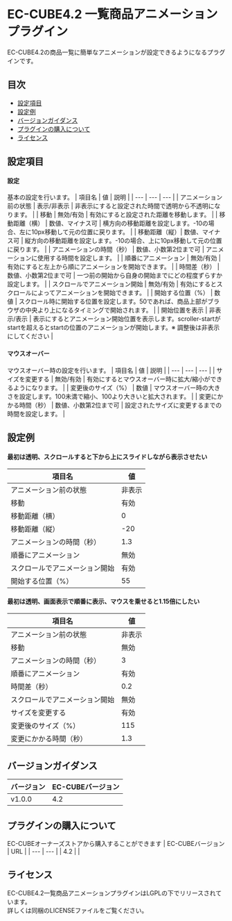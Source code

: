 # EC-CUBE4.2 一覧商品アニメーションプラグイン
EC-CUBE4.2の商品一覧に簡単なアニメーションが設定できるようになるプラグインです。

## 目次
- [設定項目](#設定項目)
- [設定例](#設定例)
- [バージョンガイダンス](#バージョンガイダンス)
- [プラグインの購入について](#プラグインの購入について)
- [ライセンス](#ライセンス)

## 設定項目
#### 設定
基本の設定を行います。
| 項目名 | 値 | 説明 |
| --- | --- | --- |
| アニメーション前の状態 | 表示/非表示 | 非表示にすると設定された時間で透明から不透明になります。 |
| 移動 | 無効/有効 | 有効にすると設定された距離を移動します。 |
| 移動距離（横） | 数値、マイナス可 | 横方向の移動距離を設定します。-10の場合、左に10px移動して元の位置に戻ります。 |
| 移動距離（縦）| 数値、マイナス可 | 縦方向の移動距離を設定します。-10の場合、上に10px移動して元の位置に戻ります。 |
| アニメーションの時間（秒） | 数値、小数第2位まで可 | アニメーションに使用する時間を設定します。 |
| 順番にアニメーション | 無効/有効 | 有効にすると左上から順にアニメーションを開始できます。 |
| 時間差（秒） | 数値、小数第2位まで可 | 一つ前の開始から自身の開始までにどの程度ずらすか設定します。 |
| スクロールでアニメーション開始 | 無効/有効 | 有効にするとスクロールによってアニメーションを開始できます。 |
| 開始する位置（%） | 数値 | スクロール時に開始する位置を設定します。50であれば、商品上部がブラウザの中央より上になるタイミングで開始されます。 |
| 開始位置を表示 | 非表示/表示 | 表示にするとアニメーション開始位置を表示します。scroller-startがstartを超えるとstartの位置のアニメーションが開始します。※ 調整後は非表示にしてください |

#### マウスオーバー
マウスオーバー時の設定を行います。
| 項目名 | 値 | 説明 |
| --- | --- | --- |
| サイズを変更する | 無効/有効 | 有効にするとマウスオーバー時に拡大/縮小ができるようになります。 |
| 変更後のサイズ（%） | 数値 | マウスオーバー時の大きさを設定します。100未満で縮小、100より大きいと拡大されます。 |
| 変更にかかる時間（秒） | 数値、小数第2位まで可 | 設定されたサイズに変更するまでの時間を設定します。 |

## 設定例
#### 最初は透明、スクロールすると下から上にスライドしながら表示させたい
| 項目名 | 値 |
| --- | --- |
| アニメーション前の状態 | 非表示 |
| 移動 | 有効 |
| 移動距離（横） | 0 |
| 移動距離（縦）| -20 |
| アニメーションの時間（秒） | 1.3 |
| 順番にアニメーション | 無効 |
| スクロールでアニメーション開始 | 有効 |
| 開始する位置（%） | 55 |

#### 最初は透明、画面表示で順番に表示、マウスを乗せると1.15倍にしたい
| 項目名 | 値 |
| --- | --- |
| アニメーション前の状態 | 非表示 |
| 移動 | 無効 |
| アニメーションの時間（秒） | 3 |
| 順番にアニメーション | 有効 |
| 時間差（秒） | 0.2 |
| スクロールでアニメーション開始 | 無効 |
| サイズを変更する | 有効 |
| 変更後のサイズ（%） | 115 |
| 変更にかかる時間（秒） | 1.3 |

## バージョンガイダンス
| バージョン | EC-CUBEバージョン |
| --- | --- |
| v1.0.0 | 4.2 |

## プラグインの購入について
EC-CUBEオーナーズストアから購入することができます
| EC-CUBEバージョン | URL |
| --- | --- |
| 4.2 |  |

## ライセンス
EC-CUBE4.2一覧商品アニメーションプラグインはLGPLの下でリリースされています。  
詳しくは同梱のLICENSEファイルをご覧ください。